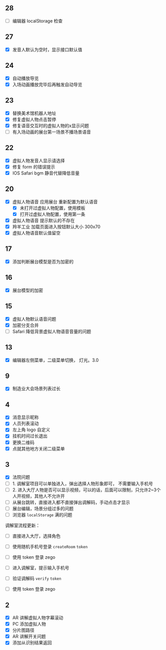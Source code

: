 ## 28

- [ ] 编辑器 localStorage 检查

## 27

- [x] 发音人默认为空时，显示接口默认值
## 24

- [x] 自动播放导览
- [x] 入场动画播放完毕后再触发自动导览
## 23

- [x] 替换美术馆机器人地址
- [x] 修复虚拟人物点击暂停
- [x] 修复语音交互时的虚拟人物的x显示问题
- [ ] 有入场动画的展台第一场景不播场景语音
## 22

- [x] 虚拟人物发音人显示请选择
- [x] 修复 form 的错误提示
- [x] IOS Safari bgm 静音代替降低音量

## 20

- [x] 虚拟人物语音 应用展台 重新配置为默认语音
	- [x] 未打开过虚拟人物配置，使用模板
	- [x] 打开过虚拟人物配置，使用第一条
- [x] 虚拟人物语音 提示默认的不存在
- [x] 羚羊工业 加载页面进入按钮默认大小 300x70
- [x] 虚拟人物语音默认值留空
## 17

- [x] 添加判断展台模型是否为加密的
## 16

- [x] 展台模型的加密
## 15

- [x] 虚拟人物默认语音问题
- [x] 加密分支合并
- [ ] Safari 降低背景虚拟人物语音音量的问题
## 13

- [x] 编辑器左侧菜单，二级菜单切换， 灯光。3.0
## 9

- [x] 制造业大会场景列表过长
## 4

- [x] 消息显示昵称
- [x] 人员列表滚动
- [x] 左上角 logo 自定义
- [x] 挂机时间过长退出
- [x] 更换二维码
- [x] 点就其他地方关闭二级菜单
## 3

- [x] 法院问题
- [ ] 1. 调解室项目可以单独进入，弹出选择人物形象即可， 不需要输入手机号
- [ ] 2. 进入大厅人物是否可以显示视频，可以的话，后面可以限制，只允许2~3个人开视频，其他人不允许开
- [ ] 从展台跳转，直接进入都不直接弹出调解码，手动点击才显示
- [ ] 展台编辑，场景分组过多的问题
- [ ] 浏览器 `localStorage` 满的问题

调解室流程更新：
- [ ] 直接进入大厅，选择角色
- [ ] 使用随机手机号登录 `createRoom` `token`
- [ ] 使用 token 登录 zego

- [ ] 进入调解室，提示输入手机号
- [ ] 验证调解码 `verify` `token`
- [ ] 使用 token 登录 zego
## 2

- [x] AR 讲解虚拟人物字幕滚动
- [x] PC 添加虚拟人物
- [x] 分片图路径
- [x] AR 讲解开关问题
- [x] 添加从识别结果返回